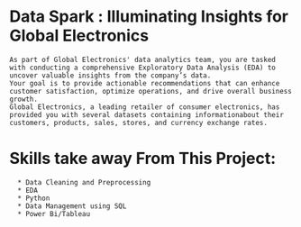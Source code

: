 # Data Spark : Illuminating Insights for Global Electronics
    As part of Global Electronics' data analytics team, you are tasked with conducting a comprehensive Exploratory Data Analysis (EDA) to uncover valuable insights from the company’s data.
    Your goal is to provide actionable recommendations that can enhance customer satisfaction, optimize operations, and drive overall business growth.  
    Global Electronics, a leading retailer of consumer electronics, has provided you with several datasets containing informationabout their customers, products, sales, stores, and currency exchange rates.

# Skills take away From This Project:
      * Data Cleaning and Preprocessing 
      * EDA
      * Python 
      * Data Management using SQL 
      * Power Bi/Tableau

